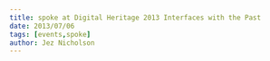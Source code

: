 ```yaml
---
title: spoke at Digital Heritage 2013 Interfaces with the Past
date: 2013/07/06
tags: [events,spoke]
author: Jez Nicholson
---
```

